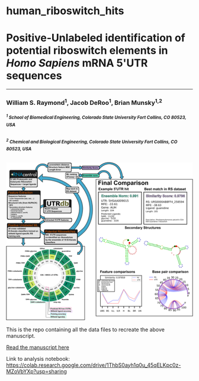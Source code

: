 # human_riboswitch_hits


# Positive-Unlabeled identification of potential riboswitch elements in *Homo Sapiens* mRNA 5'UTR sequences

---

### William S. Raymond<sup>1</sup>, Jacob DeRoo<sup>1</sup>, Brian Munsky<sup>1,2</sup>

##### <sup><sup>1</sup> School of Biomedical Engineering, Colorado State University Fort Collins, CO 80523, USA</sup>

##### <sup><sup>2</sup>  Chemical and Biological Engineering, Colorado State University Fort Collins, CO 80523, USA</sup>


![](./Figures/Abstract.png?raw=true)


This is the repo containing all the data files to recreate the above manuscript.




[Read the manuscript here]()

Link to analysis notebook:
https://colab.research.google.com/drive/1ThbS0ayh1q0u_45qELKpc0z-MZoVbYXp?usp=sharing

